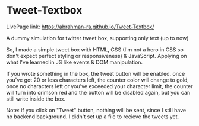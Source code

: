 # Tweet-Textbox

LivePage link: https://abrahman-ra.github.io/Tweet-Textbox/

A dummy simulation for twitter tweet box, supporting only text (up to now)

So, I made a simple tweet box with HTML, CSS (I'm not a hero in CSS so don't expect perfect styling or responsiveness) & JavaScript. Applying on what I've learned in JS like events & DOM manipulation.

If you wrote something in the box, the tweet button will be enabled. once you've got 20 or less characters left, the counter color will change to gold, once no characters left or you've exceeded your character limit, the counter will turn into crimson red and the button will be disabled again, but you can still write inside the box.

Note: if you click on "Tweet" button, nothing will be sent, since I still have no backend background. I didn't set up a file to recieve the tweets yet.
